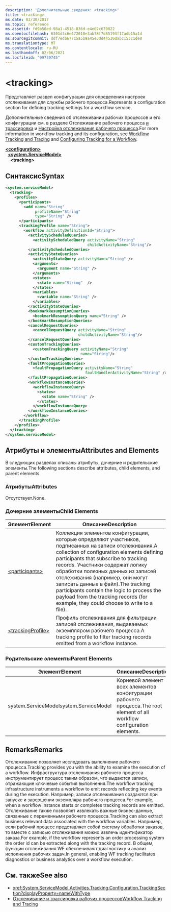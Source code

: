 ```yaml
---
description: 'Дополнительные сведения: <tracking>'
title: <tracking>
ms.date: 03/30/2017
ms.topic: reference
ms.assetid: fd9b50ed-98a1-4518-836d-e4e02c670822
ms.openlocfilehash: 6301d3c6e472010e3ab78f7d85193f17adb15a1d
ms.sourcegitcommit: ddf7edb67715a5b9a45e3dd44536dabc153c1de0
ms.translationtype: MT
ms.contentlocale: ru-RU
ms.lasthandoff: 02/06/2021
ms.locfileid: "99739745"
---
```

# \<tracking>

<span data-ttu-id="c4781-102">Представляет раздел конфигурации для определения настроек отслеживания для службы рабочего процесса.</span><span class="sxs-lookup"><span data-stu-id="c4781-102">Represents a configuration section for defining tracking settings for a workflow service.</span></span>  
  
 <span data-ttu-id="c4781-103">Дополнительные сведения об отслеживании рабочих процессов и его конфигурации см. в разделе Отслеживание рабочего процесса [и трассировка](../../../windows-workflow-foundation/workflow-tracking-and-tracing.md) и [Настройка отслеживания рабочего процесса](../../../windows-workflow-foundation/configuring-tracking-for-a-workflow.md).</span><span class="sxs-lookup"><span data-stu-id="c4781-103">For more information in workflow tracking and its configuration, see [Workflow Tracking and Tracing](../../../windows-workflow-foundation/workflow-tracking-and-tracing.md) and [Configuring Tracking for a Workflow](../../../windows-workflow-foundation/configuring-tracking-for-a-workflow.md).</span></span>  
  
[**\<configuration>**](../configuration-element.md)\
&nbsp;&nbsp;[**\<system.ServiceModel>**](system-servicemodel-of-workflow.md)\
&nbsp;&nbsp;&nbsp;&nbsp;**\<tracking>**  
  
## <a name="syntax"></a><span data-ttu-id="c4781-104">Синтаксис</span><span class="sxs-lookup"><span data-stu-id="c4781-104">Syntax</span></span>  
  
```xml  
<system.serviceModel>
  <tracking>
    <profiles>
      <participants>
        <add name="String"
             profileName="String"
             type="String" />
      </participants>
      <trackingProfile name="String">
        <workflow activityDefinitionId="String">
          <activityScheduledQueries>
            <activityScheduledQuery activityName="String"
                                    childActivityName="String"/>
          </activityScheduledQueries>
          <activityStateQueries>
            <activityStateQuery activityName="String" />
            <arguments>
              <argument name="String" />
            </arguments>
            <states>
              <state name="String"  />
            </states>
            <variables>
              <variable name="String" />
            </variables>
          </activityStateQueries>
          <bookmarkResumptionQueries>
            <bookmarkResumptionQuery name="String" />
          </bookmarkResumptionQueries>
          <cancelRequestQueries>
            <cancelRequestQuery activityName="String"
                                childActivityName="String"/>
          </cancelRequestQueries>
          <customTrackingQueries>
            <customTrackingQuery activityName="String"
                                 name="String"/>
          </customTrackingQueries>
          <faultPropagationQueries>
            <faultPropagationQuery activityName="String"
                                   faultHandlerActivityName="String" />
          </faultPropagationQueries>
          <workflowInstanceQueries>
            <workflowInstanceQuery>
              <states>
                <state name="String" />
              </states>
            </workflowInstanceQuery>
          </workflowInstanceQueries>
        </workflow>
      </trackingProfile>
    </profiles>
  </tracking>
</system.serviceModel>  
```  
  
## <a name="attributes-and-elements"></a><span data-ttu-id="c4781-105">Атрибуты и элементы</span><span class="sxs-lookup"><span data-stu-id="c4781-105">Attributes and Elements</span></span>  

 <span data-ttu-id="c4781-106">В следующих разделах описаны атрибуты, дочерние и родительские элементы.</span><span class="sxs-lookup"><span data-stu-id="c4781-106">The following sections describe attributes, child elements, and parent elements.</span></span>  
  
### <a name="attributes"></a><span data-ttu-id="c4781-107">Атрибуты</span><span class="sxs-lookup"><span data-stu-id="c4781-107">Attributes</span></span>  

 <span data-ttu-id="c4781-108">Отсутствует.</span><span class="sxs-lookup"><span data-stu-id="c4781-108">None.</span></span>  
  
### <a name="child-elements"></a><span data-ttu-id="c4781-109">Дочерние элементы</span><span class="sxs-lookup"><span data-stu-id="c4781-109">Child Elements</span></span>  
  
|<span data-ttu-id="c4781-110">Элемент</span><span class="sxs-lookup"><span data-stu-id="c4781-110">Element</span></span>|<span data-ttu-id="c4781-111">Описание</span><span class="sxs-lookup"><span data-stu-id="c4781-111">Description</span></span>|  
|-------------|-----------------|  
|[\<participants>](participants.md)|<span data-ttu-id="c4781-112">Коллекция элементов конфигурации, которые определяют участников, подписанных на записи отслеживания.</span><span class="sxs-lookup"><span data-stu-id="c4781-112">A collection of configuration elements defining participants that subscribe to tracking records.</span></span> <span data-ttu-id="c4781-113">Участники содержат логику обработки полезных данных из записей отслеживания (например, они могут записать данные в файл).</span><span class="sxs-lookup"><span data-stu-id="c4781-113">The tracking participants contain the logic to process the payload from the tracking records (for example, they could choose to write to a file).</span></span>|  
|[\<trackingProfile>](trackingprofile.md)|<span data-ttu-id="c4781-114">Профиль отслеживания для фильтрации записей отслеживания, выдаваемых экземпляром рабочего процесса.</span><span class="sxs-lookup"><span data-stu-id="c4781-114">A tracking profile to filter tracking records emitted from a workflow instance.</span></span>|  
  
### <a name="parent-elements"></a><span data-ttu-id="c4781-115">Родительские элементы</span><span class="sxs-lookup"><span data-stu-id="c4781-115">Parent Elements</span></span>  
  
|<span data-ttu-id="c4781-116">Элемент</span><span class="sxs-lookup"><span data-stu-id="c4781-116">Element</span></span>|<span data-ttu-id="c4781-117">Описание</span><span class="sxs-lookup"><span data-stu-id="c4781-117">Description</span></span>|  
|-------------|-----------------|  
|<span data-ttu-id="c4781-118">system.ServiceModel</span><span class="sxs-lookup"><span data-stu-id="c4781-118">system.ServiceModel</span></span>|<span data-ttu-id="c4781-119">Корневой элемент всех элементов конфигурации рабочего процесса.</span><span class="sxs-lookup"><span data-stu-id="c4781-119">The root element of all workflow configuration elements.</span></span>|  
  
## <a name="remarks"></a><span data-ttu-id="c4781-120">Remarks</span><span class="sxs-lookup"><span data-stu-id="c4781-120">Remarks</span></span>  

 <span data-ttu-id="c4781-121">Отслеживание позволяет исследовать выполнение рабочего процесса.</span><span class="sxs-lookup"><span data-stu-id="c4781-121">Tracking provides you with the ability to examine the execution of a workflow.</span></span> <span data-ttu-id="c4781-122">Инфраструктура отслеживания рабочего процесса инструментирует процесс таким образом, что выдаются записи, отражающие ключевые события выполнения.</span><span class="sxs-lookup"><span data-stu-id="c4781-122">The workflow tracking infrastructure instruments a workflow to emit records reflecting key events during the execution.</span></span> <span data-ttu-id="c4781-123">Например, записи отслеживания создаются при запуске и завершении экземпляра рабочего процесса.</span><span class="sxs-lookup"><span data-stu-id="c4781-123">For example, when a workflow instance starts or completes tracking records are emitted.</span></span> <span data-ttu-id="c4781-124">Отслеживание также позволяет извлекать важные бизнес-данные, связанные с переменными рабочего процесса.</span><span class="sxs-lookup"><span data-stu-id="c4781-124">Tracking can also extract business relevant data associated with the workflow variables.</span></span> <span data-ttu-id="c4781-125">Например, если рабочий процесс представляет собой систему обработки заказов, то вместе с записью отслеживания можно извлечь идентификатор заказа.</span><span class="sxs-lookup"><span data-stu-id="c4781-125">For example, if the workflow represents an order processing system the order id can be extracted along with the tracking record.</span></span> <span data-ttu-id="c4781-126">В общем, функции отслеживания WF обеспечивают диагностику и анализ исполнения рабочих задач.</span><span class="sxs-lookup"><span data-stu-id="c4781-126">In general, enabling WF tracking facilitates diagnostics or business analytics over a workflow execution.</span></span>  
  
## <a name="see-also"></a><span data-ttu-id="c4781-127">См. также</span><span class="sxs-lookup"><span data-stu-id="c4781-127">See also</span></span>

- <xref:System.ServiceModel.Activities.Tracking.Configuration.TrackingSection?displayProperty=nameWithType>
- [<span data-ttu-id="c4781-128">Отслеживание и трассировка рабочих процессов</span><span class="sxs-lookup"><span data-stu-id="c4781-128">Workflow Tracking and Tracing</span></span>](../../../windows-workflow-foundation/workflow-tracking-and-tracing.md)
